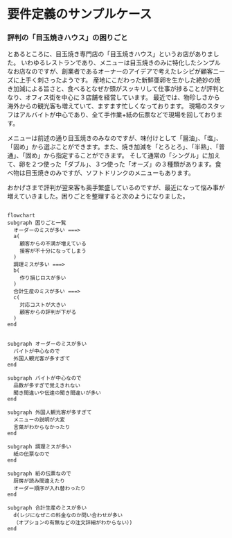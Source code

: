 # 要件定義のサンプルケース

### 評判の「目玉焼きハウス」の困りごと
とあるところに、目玉焼き専門店の「目玉焼きハウス」というお店がありました。
いわゆるレストランであり、メニューは目玉焼きのみに特化したシンプルなお店なのですが、創業者であるオーナーのアイデアで考えたレシピが顧客ニーズに上手く刺さったようです。
産地にこだわった新鮮亜卵を生かした絶妙の焼き加減による旨さと、食べるとなぜか頭がスッキリして仕事が捗ることが評判となり、オフィス街を中心に３店舗を経営しています。
最近では、物珍しさから海外からの観光客も増えていて、ますます忙しくなっております。
現場のスタッフはアルバイトが中心であり、全て手作業+紙の伝票などで現場を回しております。

メニューは前述の通り目玉焼きのみなのですが、味付けとして「醤油」、「塩」、「固め」から選ぶことができます。また、焼き加減を「とろとろ」、「半熟」、「普通」、「固め」から指定することができます。
そして通常の「シングル」に加えて、卵を２つ使った「ダブル」、３つ使った「オーズ」の３種類があります。食べ物は目玉焼きのみですが、ソフトドリンクのメニューもあります。

おかげさまで評判が翌来客も奥手繁盛しているのですが、最近になって悩み事が増えていきました。困りごとを整理すると次のようになりました。

```mermaid

flowchart
subgraph 困りごと一覧
  オーダーのミスが多い ===> 
  a(
    顧客からの不満が増えている
    接客が不十分になってしまう
  ) 
  調理ミスが多い ===>
  b(
    作り損じロスが多い
  )
  合計生産のミスが多い ===>
  c(
    対応コストが大きい
    顧客からの評判が下がる
  )
end


subgraph オーダーのミスが多い
  バイトが中心なので
  外国人観光客が多すぎて
end

subgraph バイトが中心なので
  品数が多すぎで覚えきれない
  聞き間違いや伝達の聞き間違いが多い
end

subgraph 外国人観光客が多すぎて
  メニューの説明が大変
  言葉がわからなかったり
end

subgraph 調理ミスが多い
  紙の伝票なので
end

subgraph 紙の伝票なので
  厨房が読み間違えたり
  オーダー順序が入れ替わったり
end

subgraph 合計生産のミスが多い
  d(レジになぜこの料金なのか問い合わせが多い
  （オプションの有無などの注文詳細がわからない）)
end




```